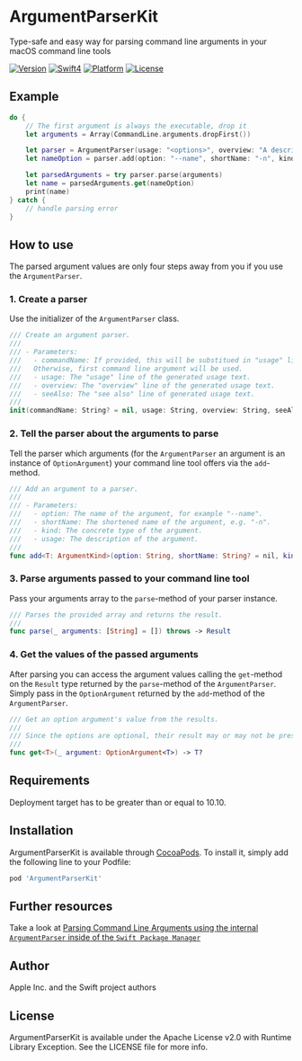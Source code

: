 # ArgumentParserKit

Type-safe and easy way for parsing command line arguments in your macOS command line tools

[![Version](https://img.shields.io/cocoapods/v/ArgumentParserKit.svg?longCache=true&style=flat-square)](http://cocoapods.org/pods/ArgumentParserKit)
[![Swift4](https://img.shields.io/badge/swift4-compatible-orange.svg?longCache=true&style=flat-square)](https://developer.apple.com/swift)
[![Platform](https://img.shields.io/badge/platform-macOS-lightgrey.svg?longCache=true&style=flat-square)](https://www.apple.com/de/macos)
[![License](https://img.shields.io/badge/license-Apache-License-v2.0-lightgrey.svg?longCache=true&style=flat-square)](https://en.wikipedia.org/wiki/Apache_License)

## Example

```swift
do {
    // The first argument is always the executable, drop it
    let arguments = Array(CommandLine.arguments.dropFirst())

    let parser = ArgumentParser(usage: "<options>", overview: "A description")
    let nameOption = parser.add(option: "--name", shortName: "-n", kind: String.self, usage: "A name")

    let parsedArguments = try parser.parse(arguments)
    let name = parsedArguments.get(nameOption)
    print(name)
} catch {
    // handle parsing error
}
```

## How to use

The parsed argument values are only four steps away from you if you use the `ArgumentParser`.

### 1. Create a parser ###

Use the initializer of the `ArgumentParser` class.

```swift
/// Create an argument parser.
///
/// - Parameters:
///   - commandName: If provided, this will be substitued in "usage" line of the generated usage text.
///   Otherwise, first command line argument will be used.
///   - usage: The "usage" line of the generated usage text.
///   - overview: The "overview" line of the generated usage text.
///   - seeAlso: The "see also" line of generated usage text.
///
init(commandName: String? = nil, usage: String, overview: String, seeAlso: String? = nil)
```

### 2. Tell the parser about the arguments to parse ###

Tell the parser which arguments (for the `ArgumentParser` an argument is an instance of `OptionArgument`) your command line tool offers via the `add`-method.

```swift
/// Add an argument to a parser.
///
/// - Parameters:
///   - option: The name of the argument, for example "--name".
///   - shortName: The shortened name of the argument, e.g. "-n".
///   - kind: The concrete type of the argument.
///   - usage: The description of the argument.
///
func add<T: ArgumentKind>(option: String, shortName: String? = nil, kind: T.Type, usage: String? = nil)
```

### 3. Parse arguments passed to your command line tool  ###

Pass your arguments array to the `parse`-method of your parser instance.

```swift
/// Parses the provided array and returns the result.
///
func parse(_ arguments: [String] = []) throws -> Result
```

### 4. Get the values of the passed arguments  ###

After parsing you can access the argument values calling the `get`-method on the `Result` type returned by the `parse`-method of the `ArgumentParser`. Simply pass in the `OptionArgument` returned by the `add`-method of the `ArgumentParser`.

```swift
/// Get an option argument's value from the results.
///
/// Since the options are optional, their result may or may not be present.
///
func get<T>(_ argument: OptionArgument<T>) -> T?
```

## Requirements

Deployment target has to be greater than or equal to 10.10.

## Installation

ArgumentParserKit is available through [CocoaPods](https://cocoapods.org). To install
it, simply add the following line to your Podfile:

```ruby
pod 'ArgumentParserKit'
```

## Further resources

Take a look at [Parsing Command Line Arguments using the internal `ArgumentParser` inside of the `Swift Package Manager`](https://www.enekoalonso.com/articles/parsing-command-line-arguments-with-swift-package-manager-argument-parser)

## Author

Apple Inc. and the Swift project authors

## License

ArgumentParserKit is available under the Apache License v2.0 with Runtime Library Exception. See the LICENSE file for more info.
